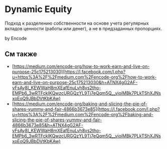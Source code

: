 # Dynamic Equity

Подход к разделению собственности на основе учета регулярных вкладов ценности \(работы или денег\), а не в предзаданных пропорциях.

by Encode

## См также

* [https://medium.com/encode-org/how-to-work-earn-and-live-on-purpose-25c175213030](https://l.facebook.com/l.php?u=https%3A%2F%2Fmedium.com%2Fencode-org%2Fhow-to-work-earn-and-live-on-purpose-25c175213030&h=ATNX4gG2AF-vFsAy8I_KEWWaH8mXEafEnuLvh8vs2tho-EMPb6_3wRTFckIKQwzcURGQzYL9Tj7eQqm5Q__vioiMBk7PLkTShXJNsxoEoQ9JBbDVtKbKAw)
* [https://medium.com/encode-org/baking-and-slicing-the-pie-of-shares-yummy-and-fair-4866b3673e85](https://l.facebook.com/l.php?u=https%3A%2F%2Fmedium.com%2Fencode-org%2Fbaking-and-slicing-the-pie-of-shares-yummy-and-fair-4866b3673e85&h=ATNX4gG2AF-vFsAy8I_KEWWaH8mXEafEnuLvh8vs2tho-EMPb6_3wRTFckIKQwzcURGQzYL9Tj7eQqm5Q__vioiMBk7PLkTShXJNsxoEoQ9JBbDVtKbKAw)

